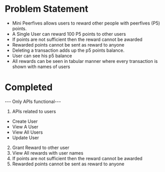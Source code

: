 # Problem Statement
* Mini Peerfives allows users to reward other people with peerfives (P5) points.
* A Single User can reward 100 P5 points to other users
* If points are not sufficient then the reward cannot be awarded
* Rewarded points cannot be sent as reward to anyone
* Deleting a transaction adds up the p5 points balance.
* User can see his p5 balance
* All rewards can be seen in tabular manner where every transaction is shown with names of users

# Completed
--- Only APIs functional---
1. APIs related to users
* Create User
* View A User
* View All Users
* Update User
2. Grant Reward to other user
3. View All rewards with user names
4. If points are not sufficient then the reward cannot be awarded
5. Rewarded points cannot be sent as reward to anyone
